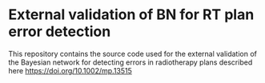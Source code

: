 # External validation of BN for RT plan error detection

This repository contains the source code used for the external validation of the Bayesian network for detecting errors in radiotherapy plans described here https://doi.org/10.1002/mp.13515